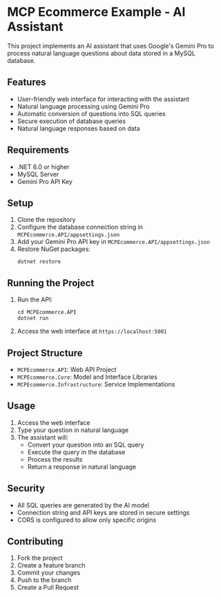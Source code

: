 # MCP Ecommerce Example - AI Assistant

This project implements an AI assistant that uses Google's Gemini Pro to process natural language questions about data stored in a MySQL database.

## Features

- User-friendly web interface for interacting with the assistant
- Natural language processing using Gemini Pro
- Automatic conversion of questions into SQL queries
- Secure execution of database queries
- Natural language responses based on data

## Requirements

- .NET 6.0 or higher
- MySQL Server
- Gemini Pro API Key

## Setup

1. Clone the repository
2. Configure the database connection string in `MCPEcommerce.API/appsettings.json`
3. Add your Gemini Pro API key in `MCPEcommerce.API/appsettings.json`
4. Restore NuGet packages:
   ```
   dotnet restore
   ```

## Running the Project

1. Run the API:
   ```
   cd MCPEcommerce.API
   dotnet run
   ```

2. Access the web interface at `https://localhost:5001`

## Project Structure

- `MCPEcommerce.API`: Web API Project
- `MCPEcommerce.Core`: Model and Interface Libraries
- `MCPEcommerce.Infrastructure`: Service Implementations

## Usage

1. Access the web interface
2. Type your question in natural language
3. The assistant will:
   - Convert your question into an SQL query
   - Execute the query in the database
   - Process the results
   - Return a response in natural language

## Security

- All SQL queries are generated by the AI model
- Connection string and API keys are stored in secure settings
- CORS is configured to allow only specific origins

## Contributing

1. Fork the project
2. Create a feature branch
3. Commit your changes
4. Push to the branch
5. Create a Pull Request 